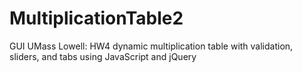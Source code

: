 # MultiplicationTable2
GUI UMass Lowell: HW4 dynamic multiplication table with validation, sliders, and tabs using JavaScript and jQuery 
